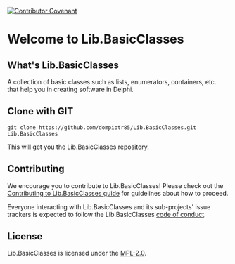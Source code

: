 [![Contributor Covenant](https://img.shields.io/badge/Contributor%20Covenant-v2.0%20adopted-ff69b4.svg)](code_of_conduct.md)

# Welcome to Lib.BasicClasses

## What's Lib.BasicClasses

A collection of basic classes such as lists, enumerators, containers, etc. that
help you in creating software in Delphi.

## Clone with GIT

```
git clone https://github.com/dompiotr85/Lib.BasicClasses.git Lib.BasicClasses
```

This will get you the Lib.BasicClasses repository.

## Contributing

We encourage you to contribute to Lib.BasicClasses! Please check out the
[Contributing to Lib.BasicClasses guide](./CONTRIBUTING.md) for guidelines about
how to proceed.

Everyone interacting with Lib.BasicClasses and its sub-projects' issue trackers
is expected to follow the Lib.BasicClasses
[code of conduct](./CODE_OF_CONDUCT.md).

## License

Lib.BasicClasses is licensed under the [MPL-2.0](./LICENSE).
